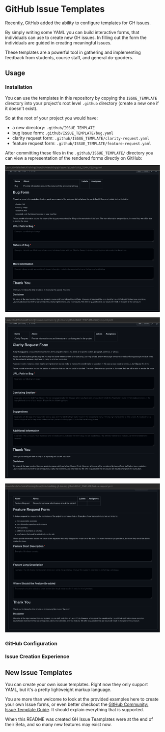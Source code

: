 # GitHub Issue Templates

Recently, GitHub added the ability to configure templates for GH issues.

By simply writing some YAML you can build interactive forms, that individuals can use to create new GH issues. In filling out the form the individuals are guided in creating meaningful issues.

These templates are a powerful tool in gathering and implementing feedback from students, course staff, and general do-gooders.

## Usage

### Installation

You can use the templates in this repository by copying the `ISSUE_TEMPLATE` directory into your project's root level `.github` directory (create a new one if it doesn't exist).

So at the root of your project you would have:

- a new directory: `.github/ISSUE_TEMPLATE`
- bug issue form: `.github/ISSUE_TEMPLATE/bug.yaml`
- clarity request form: `.github/ISSUE_TEMPLATE/clarity-request.yaml`
- feature request form: `.github/ISSUE_TEMPLATE/feature-request.yaml`

After committing these files in the `.github/ISSUE_TEMPLATE/` directory you can view a representation of the rendered forms directly on GitHub:

![GH Bug Form](pictures/bug.png)

![GH Clarity Request Form](pictures/clarity-request.png)

![GH Feature Request Form](pictures/feature-request.png)

### GitHub Configuration

### Issue Creation Experience

## New Issue Templates

You can create your own issue templates. Right now they only support YAML, but it's a pretty lightweight markup language.

You are more than welcome to look at the provided examples here to create your own Issue forms, or even better checkout the [GitHub Community: Issue Template Guide](https://gh-community.github.io/issue-template-feedback/structured/). It should explain everything that is supported.

When this README was created GH Issue Teamplates were at the end of their Beta, and so many new features may exist now.
